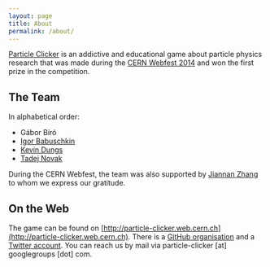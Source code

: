 ```yaml
---
layout: page
title: About
permalink: /about/
---
```


[Particle Clicker](http://particle-clicker.web.cern.ch) is an addictive and educational game about particle physics research that was made during the [CERN Webfest 2014](https://webfest.web.cern.ch) and won the first prize in the competition.

## The Team
In alphabetical order:

 * Gábor Bíró [<i class="fa fa-github"></i>](https://github.com/gbiro)
 * [Igor Babuschkin](http://babushk.in/) [<i class="fa fa-github"></i>](https://github.com/ibab) [<i class="fa fa-twitter"></i>](https://twitter.com/ibabusch)
 * [Kevin Dungs](https://dun.gs) [<i class="fa fa-github"></i>](https://github.com/kdungs) [<i class="fa fa-twitter"></i>](https://twitter.com/kdungs)
 * [Tadej Novak](http://tano.si) [<i class="fa fa-github"></i>](https://github.com/ntadej) [<i class="fa fa-twitter"></i>](https://twitter.com/ntadej)

During the CERN Webfest, the team was also supported by [Jiannan Zhang](http://www.jiannanweb.com/) to whom we express our gratitude.

## On the Web

The game can be found on [http://particle-clicker.web.cern.ch](http://particle-clicker.web.cern.ch).
There is a [<i class="fa fa-github"></i> GitHub organisation](https://github.com/particle-clicker) and a [<i class="fa fa-twitter"></i> Twitter account](https://twitter.com/particleclicker). You can reach us by mail via particle-clicker [at] googlegroups [dot] com.
